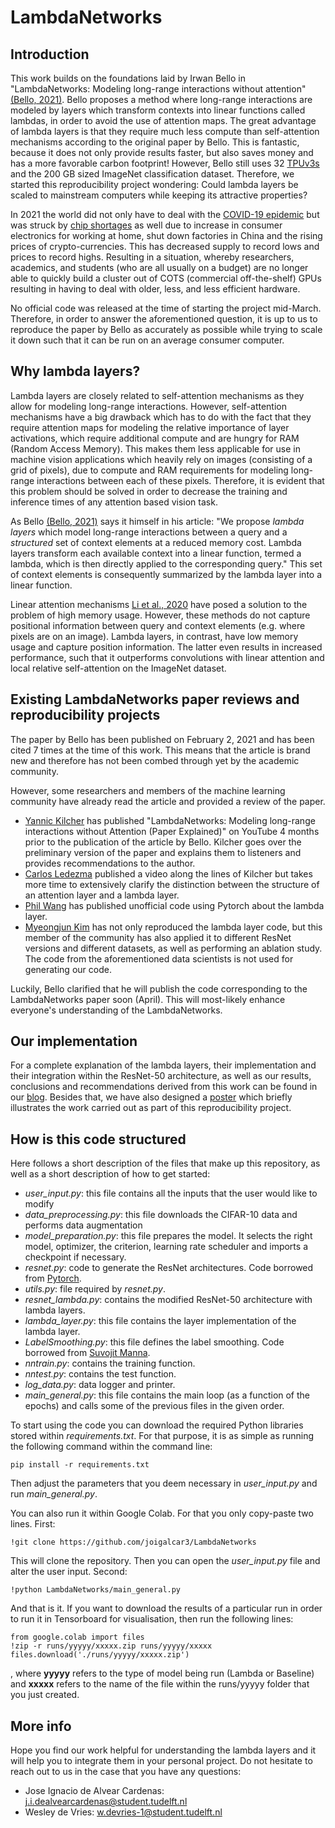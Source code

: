 # LambdaNetworks


## Introduction
This work builds on the foundations laid by Irwan Bello in "LambdaNetworks: Modeling long-range interactions without attention" 
[(Bello, 2021)](https://arxiv.org/abs/2102.08602). Bello proposes a method where long-range interactions are modeled by layers which 
transform contexts into linear functions called lambdas, in order to avoid the use of attention maps. The great advantage 
of lambda layers is that they require much less compute than self-attention mechanisms according to the original paper 
by Bello. This is fantastic, because it does not only provide results faster, but also saves money and has a more 
favorable carbon footprint! However, Bello still uses 32 [TPUv3s](https://cloud.google.com/tpu) and the 
200 GB sized ImageNet classification dataset. Therefore, we started this reproducibility project wondering: Could lambda 
layers be scaled to mainstream computers while keeping its attractive properties?

In 2021 the world did not only have to deal with the [COVID-19 epidemic](https://www.who.int/emergencies/diseases/novel-coronavirus-2019) 
but was struck by [chip shortages](https://www.cnbc.com/2021/02/10/whats-causing-the-chip-shortage-affecting-ps5-cars-and-more.html) 
as well due to increase in consumer electronics for working at home, shut down factories in China and the rising prices of crypto-currencies. 
This has decreased supply to record lows and prices to record highs. Resulting in a situation, whereby researchers, academics, 
and students (who are all usually on a budget) are no longer able to quickly build a cluster out of COTS (commercial off-the-shelf) 
GPUs resulting in having to deal with older, less, and less efficient hardware.

No official code was released at the time of starting the project mid-March. Therefore, in order to answer the 
aforementioned question, it is up to us to reproduce the paper by Bello as accurately as possible while trying to scale 
it down such that it can be run on an average consumer computer.



## Why lambda layers?

Lambda layers are closely related to self-attention mechanisms as they allow for modeling long-range interactions. 
However, self-attention mechanisms have a big drawback which has to do with the fact that they require attention maps 
for modeling the relative importance of layer activations, which require additional compute and are hungry for RAM 
(Random Access Memory). This makes them less applicable for use in machine vision applications which heavily rely on 
images (consisting of a grid of pixels), due to compute and RAM requirements for modeling long-range interactions 
between each of these pixels. Therefore, it is evident that this problem should be solved in order to decrease the 
training and inference times of any attention based vision task.

As Bello [(Bello, 2021)](https://arxiv.org/abs/2102.08602) says it himself in his article: "We propose _lambda layers_ which 
model long-range interactions between a query and a _structured_ set of context elements at a reduced memory 
cost. Lambda layers transform each available context into a linear function, termed a lambda, which is then directly 
applied to the corresponding query." This set of context elements is consequently summarized by the lambda layer into a
 linear function.

Linear attention mechanisms [Li et al., 2020](https://arxiv.org/abs/2007.14902) have posed a solution to the problem of high memory usage. However, 
these methods do not capture positional information between query and context elements (e.g. where pixels are on an 
image). Lambda layers, in contrast, have low memory usage and capture position information. The latter even results in 
increased performance, such that it outperforms convolutions with linear attention and local relative self-attention on 
the ImageNet dataset.

## Existing LambdaNetworks paper reviews and reproducibility projects
The paper by Bello has been published on February 2, 2021 and has been cited 7 times at the time of this work. 
This means that the article is brand new and therefore has not been combed through yet by the academic community.

However, some researchers and members of the machine learning community have already read the article and provided a
 review of the paper. 
 * [Yannic Kilcher](https://www.youtube.com/watch?v=3qxJ2WD8p4w) 
 has published "LambdaNetworks: Modeling long-range interactions without Attention (Paper Explained)" on YouTube 4 
 months prior to the publication of the article by Bello.  Kilcher goes over the preliminary version of the paper and 
 explains them to listeners and provides recommendations to the author. 
 * [Carlos Ledezma](https://www.youtube.com/watch?v=awclKwG0_sM) 
 published a video along the lines of Kilcher but takes more time to extensively clarify the distinction between the 
 structure of an attention layer and a lambda layer.
* [Phil Wang](https://github.com/lucidrains/lambda-networks) has published unofficial code using Pytorch 
about the lambda layer. 
* [Myeongjun Kim](https://github.com/leaderj1001/LambdaNetworks) has not only 
reproduced the lambda layer code, but this member of the community has also applied it to different ResNet versions
 and different datasets, as well as performing an ablation study. 
 The code from the aforementioned data scientists is not used for generating our code.

Luckily, Bello clarified that he will publish the code corresponding to the LambdaNetworks paper soon (April). This will
 most-likely enhance everyone's understanding of the LambdaNetworks.

## Our implementation
For a complete explanation of the lambda layers, their implementation and their integration within the ResNet-50 
architecture, as well as our results, conclusions and recommendations derived from this work can be found in our [blog](https://jialvear.medium.com/lambdanetworks-efficient-accurate-but-also-accessible-a-reproducibility-project-with-cifar-10-3429d8ece677). 
Besides that, we have also designed a [poster](https://github.com/joigalcar3/LambdaNetworks/blob/main/Poster.pdf) which briefly illustrates the work carried out as part of this 
reproducibility project. 

## How is this code structured
Here follows a short description of the files that make up this repository, as well as a short description of how to get 
started:
* _user\_input.py_: this file contains all the inputs that the user would like to modify
* _data\_preprocessing.py_: this file downloads the CIFAR-10 data and performs data augmentation
* _model\_preparation.py_: this file prepares the model. It selects the right model, optimizer, the criterion, learning
  rate scheduler and imports a checkpoint if necessary.
* _resnet.py_: code to generate the ResNet architectures. Code borrowed from [Pytorch](https://github.com/pytorch/vision/blob/master/torchvision/models/resnet.py).
* _utils.py_: file required by _resnet.py_.
* _resnet\_lambda.py_: contains the modified ResNet-50 architecture with lambda layers.
* _lambda\_layer.py_: this file contains the layer implementation of the lambda layer.
* _LabelSmoothing.py_: this file defines the label smoothing. Code borrowed from [Suvojit Manna](https://gist.github.com/suvojit-0x55aa/0afb3eefbb26d33f54e1fb9f94d6b609).
* _nntrain.py_: contains the training function.
* _nntest.py_: contains the test function.
* _log\_data.py_: data logger and printer.
* _main\_general.py_: this file contains the main loop (as a function of the epochs) and calls some of the previous 
files in the given order.

To start using the code you can download the required Python libraries stored within _requirements.txt_. For that purpose,
it is as simple as running the following command within the command line:
```shell script
pip install -r requirements.txt
```
Then adjust the parameters that you deem necessary in _user\_input.py_ and run _main\_general.py_.

You can also run it within Google Colab. For that you only copy-paste two lines. First:
```shell script
!git clone https://github.com/joigalcar3/LambdaNetworks
```
This will clone the repository. Then you can open the _user\_input.py_ file and alter the user input. Second:
```shell script
!python LambdaNetworks/main_general.py
```
And that is it. If you want to download the results of a particular run in order to run it in Tensorboard for visualisation,
 then run the following lines:
 
 ```shell script
from google.colab import files
!zip -r runs/yyyyy/xxxxx.zip runs/yyyyy/xxxxx
files.download('./runs/yyyyy/xxxxx.zip')
```
, where **yyyyy** refers to the type of model being run (Lambda or Baseline) and **xxxxx** refers to the name of the file 
within the runs/yyyyy folder that you just created.

## More info

Hope you find our work helpful for understanding the lambda layers and it will help you to integrate them in your personal 
project. Do not hesitate to reach out to us in the case that you have any questions:
* Jose Ignacio de Alvear Cardenas: [j.i.dealvearcardenas@student.tudelft.nl](mailto:j.i.dealvearcardenas@student.tudelft.nl)
* Wesley de Vries: [w.devries-1@student.tudelft.nl](mailto:w.devries-1@student.tudelft.nl)
